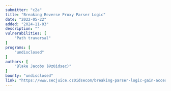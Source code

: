```yaml
---
submitter: "c2a"
title: "Breaking Reverse Proxy Parser Logic"
date: "2022-05-22"
added: "2024-11-03"
description: ""
vulnerabilities: [
    "Path traversal"
]
programs: [
    "undisclosed"
]
authors: [
    "Blake Jacobs (@z0idsec)"
]
bounty: "undisclosed"
link: "https://www.secjuice.cz0idsecom/breaking-parser-logic-gain-access-to-nginx-plus-api-read-write-upstreams/"
---
```




